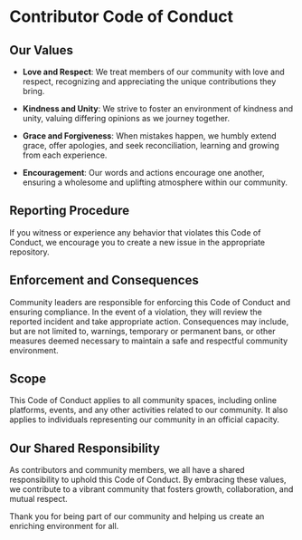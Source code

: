 # Contributor Code of Conduct

## Our Values

- **Love and Respect**: We treat members of our community with love and respect, recognizing and appreciating the unique contributions they bring.

- **Kindness and Unity**: We strive to foster an environment of kindness and unity, valuing differing opinions as we journey together.

- **Grace and Forgiveness**: When mistakes happen, we humbly extend grace, offer apologies, and seek reconciliation, learning and growing from each experience.

- **Encouragement**: Our words and actions encourage one another, ensuring a wholesome and uplifting atmosphere within our community.

## Reporting Procedure

If you witness or experience any behavior that violates this Code of Conduct, we encourage you to create a new issue in the appropriate repository.

## Enforcement and Consequences

Community leaders are responsible for enforcing this Code of Conduct and ensuring compliance. In the event of a violation, they will review the reported incident and take appropriate action. Consequences may include, but are not limited to, warnings, temporary or permanent bans, or other measures deemed necessary to maintain a safe and respectful community environment.

## Scope

This Code of Conduct applies to all community spaces, including online platforms, events, and any other activities related to our community. It also applies to individuals representing our community in an official capacity.

## Our Shared Responsibility

As contributors and community members, we all have a shared responsibility to uphold this Code of Conduct. By embracing these values, we contribute to a vibrant community that fosters growth, collaboration, and mutual respect.

Thank you for being part of our community and helping us create an enriching environment for all.
